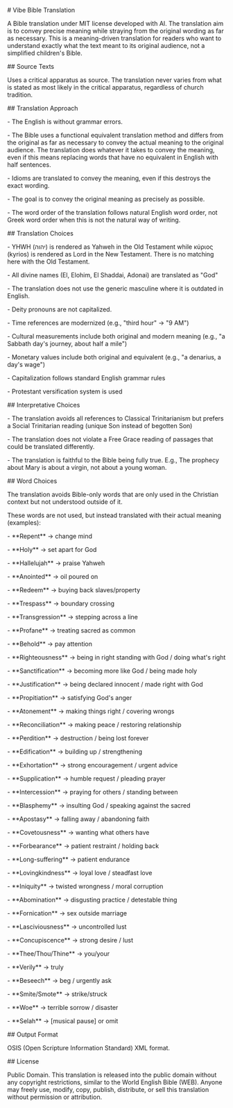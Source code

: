\# Vibe Bible Translation



A Bible translation under MIT license developed with AI. The translation aim is to convey precise meaning while straying from the original wording as far as necessary. This is a meaning-driven translation for readers who want to understand exactly what the text meant to its original audience, not a simplified children's Bible.



\## Source Texts

Uses a critical apparatus as source. The translation never varies from what is stated as most likely in the critical apparatus, regardless of church tradition.



\## Translation Approach

\- The English is without grammar errors.

\- The Bible uses a functional equivalent translation method and differs from the original as far as necessary to convey the actual meaning to the original audience. The translation does whatever it takes to convey the meaning, even if this means replacing words that have no equivalent in English with half sentences.

\- Idioms are translated to convey the meaning, even if this destroys the exact wording.

\- The goal is to convey the original meaning as precisely as possible.

\- The word order of the translation follows natural English word order, not Greek word order when this is not the natural way of writing.



\## Translation Choices

\- YHWH (יהוה) is rendered as Yahweh in the Old Testament while κύριος (kyrios) is rendered as Lord in the New Testament. There is no matching here with the Old Testament.

\- All divine names (El, Elohim, El Shaddai, Adonai) are translated as "God"

\- The translation does not use the generic masculine where it is outdated in English.

\- Deity pronouns are not capitalized.

\- Time references are modernized (e.g., "third hour" → "9 AM")

\- Cultural measurements include both original and modern meaning (e.g., "a Sabbath day's journey, about half a mile")

\- Monetary values include both original and equivalent (e.g., "a denarius, a day's wage")

\- Capitalization follows standard English grammar rules

\- Protestant versification system is used



\## Interpretative Choices

\- The translation avoids all references to Classical Trinitarianism but prefers a Social Trinitarian reading (unique Son instead of begotten Son)

\- The translation does not violate a Free Grace reading of passages that could be translated differently.

\- The translation is faithful to the Bible being fully true. E.g., The prophecy about Mary is about a virgin, not about a young woman.



\## Word Choices

The translation avoids Bible-only words that are only used in the Christian context but not understood outside of it.



These words are not used, but instead translated with their actual meaning (examples):

\- \*\*Repent\*\* → change mind

\- \*\*Holy\*\* → set apart for God

\- \*\*Hallelujah\*\* → praise Yahweh

\- \*\*Anointed\*\* → oil poured on

\- \*\*Redeem\*\* → buying back slaves/property

\- \*\*Trespass\*\* → boundary crossing

\- \*\*Transgression\*\* → stepping across a line

\- \*\*Profane\*\* → treating sacred as common

\- \*\*Behold\*\* → pay attention

\- \*\*Righteousness\*\* → being in right standing with God / doing what's right

\- \*\*Sanctification\*\* → becoming more like God / being made holy

\- \*\*Justification\*\* → being declared innocent / made right with God

\- \*\*Propitiation\*\* → satisfying God's anger

\- \*\*Atonement\*\* → making things right / covering wrongs

\- \*\*Reconciliation\*\* → making peace / restoring relationship

\- \*\*Perdition\*\* → destruction / being lost forever

\- \*\*Edification\*\* → building up / strengthening

\- \*\*Exhortation\*\* → strong encouragement / urgent advice

\- \*\*Supplication\*\* → humble request / pleading prayer

\- \*\*Intercession\*\* → praying for others / standing between

\- \*\*Blasphemy\*\* → insulting God / speaking against the sacred

\- \*\*Apostasy\*\* → falling away / abandoning faith

\- \*\*Covetousness\*\* → wanting what others have

\- \*\*Forbearance\*\* → patient restraint / holding back

\- \*\*Long-suffering\*\* → patient endurance

\- \*\*Lovingkindness\*\* → loyal love / steadfast love

\- \*\*Iniquity\*\* → twisted wrongness / moral corruption

\- \*\*Abomination\*\* → disgusting practice / detestable thing

\- \*\*Fornication\*\* → sex outside marriage

\- \*\*Lasciviousness\*\* → uncontrolled lust

\- \*\*Concupiscence\*\* → strong desire / lust

\- \*\*Thee/Thou/Thine\*\* → you/your

\- \*\*Verily\*\* → truly

\- \*\*Beseech\*\* → beg / urgently ask

\- \*\*Smite/Smote\*\* → strike/struck

\- \*\*Woe\*\* → terrible sorrow / disaster

\- \*\*Selah\*\* → \[musical pause] or omit



\## Output Format



OSIS (Open Scripture Information Standard) XML format.



\## License



Public Domain. This translation is released into the public domain without any copyright restrictions, similar to the World English Bible (WEB). Anyone may freely use, modify, copy, publish, distribute, or sell this translation without permission or attribution.

